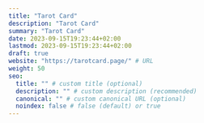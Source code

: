 ```yaml
---
title: "Tarot Card"
description: "Tarot Card"
summary: "Tarot Card"
date: 2023-09-15T19:23:44+02:00
lastmod: 2023-09-15T19:23:44+02:00
draft: true
website: "https://tarotcard.page/" # URL
weight: 50
seo:
  title: "" # custom title (optional)
  description: "" # custom description (recommended)
  canonical: "" # custom canonical URL (optional)
  noindex: false # false (default) or true
---
```


